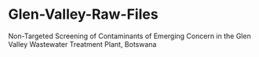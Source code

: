 # Glen-Valley-Raw-Files
Non-Targeted Screening of Contaminants of Emerging Concern in the Glen Valley Wastewater Treatment Plant, Botswana
